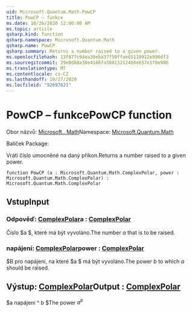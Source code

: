 ```yaml
---
uid: Microsoft.Quantum.Math.PowCP
title: PowCP – funkce
ms.date: 10/26/2020 12:00:00 AM
ms.topic: article
qsharp.kind: function
qsharp.namespace: Microsoft.Quantum.Math
qsharp.name: PowCP
qsharp.summary: Returns a number raised to a given power.
ms.openlocfilehash: 13f877c94ea30eba37f50ffae65119912e996df3
ms.sourcegitcommit: 29e0d88a30e4166fa580132124b0eb57e1f0e986
ms.translationtype: MT
ms.contentlocale: cs-CZ
ms.lasthandoff: 10/27/2020
ms.locfileid: "92697621"
---
```

# <a name="powcp-function"></a><span data-ttu-id="b0101-102">PowCP – funkce</span><span class="sxs-lookup"><span data-stu-id="b0101-102">PowCP function</span></span>

<span data-ttu-id="b0101-103">Obor názvů: [Microsoft.. Math](xref:Microsoft.Quantum.Math)</span><span class="sxs-lookup"><span data-stu-id="b0101-103">Namespace: [Microsoft.Quantum.Math](xref:Microsoft.Quantum.Math)</span></span>

<span data-ttu-id="b0101-104">Balíček [](https://nuget.org/packages/)</span><span class="sxs-lookup"><span data-stu-id="b0101-104">Package: [](https://nuget.org/packages/)</span></span>


<span data-ttu-id="b0101-105">Vrátí číslo umocněné na daný příkon.</span><span class="sxs-lookup"><span data-stu-id="b0101-105">Returns a number raised to a given power.</span></span>

```qsharp
function PowCP (a : Microsoft.Quantum.Math.ComplexPolar, power : Microsoft.Quantum.Math.ComplexPolar) : Microsoft.Quantum.Math.ComplexPolar
```


## <a name="input"></a><span data-ttu-id="b0101-106">Vstup</span><span class="sxs-lookup"><span data-stu-id="b0101-106">Input</span></span>

### <a name="a--complexpolar"></a><span data-ttu-id="b0101-107">Odpověď: [ComplexPolar](xref:Microsoft.Quantum.Math.ComplexPolar)</span><span class="sxs-lookup"><span data-stu-id="b0101-107">a : [ComplexPolar](xref:Microsoft.Quantum.Math.ComplexPolar)</span></span>

<span data-ttu-id="b0101-108">Číslo $a $, které má být vyvoláno.</span><span class="sxs-lookup"><span data-stu-id="b0101-108">The number $a$ that is to be raised.</span></span>


### <a name="power--complexpolar"></a><span data-ttu-id="b0101-109">napájení: [ComplexPolar](xref:Microsoft.Quantum.Math.ComplexPolar)</span><span class="sxs-lookup"><span data-stu-id="b0101-109">power : [ComplexPolar](xref:Microsoft.Quantum.Math.ComplexPolar)</span></span>

<span data-ttu-id="b0101-110">$B pro napájení, na které $a $ má být vyvoláno.</span><span class="sxs-lookup"><span data-stu-id="b0101-110">The power $b$ to which $a$ should be raised.</span></span>



## <a name="output--complexpolar"></a><span data-ttu-id="b0101-111">Výstup: [ComplexPolar](xref:Microsoft.Quantum.Math.ComplexPolar)</span><span class="sxs-lookup"><span data-stu-id="b0101-111">Output : [ComplexPolar](xref:Microsoft.Quantum.Math.ComplexPolar)</span></span>

<span data-ttu-id="b0101-112">$a napájení ^ b $</span><span class="sxs-lookup"><span data-stu-id="b0101-112">The power $a^b$</span></span>
